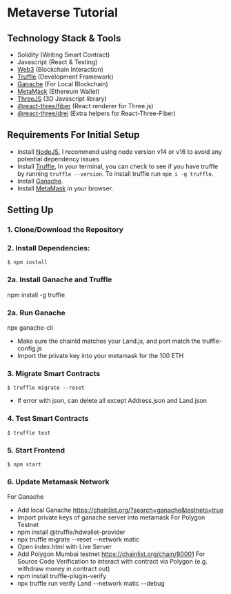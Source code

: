 # Metaverse Tutorial

## Technology Stack & Tools

- Solidity (Writing Smart Contract)
- Javascript (React & Testing)
- [Web3](https://web3js.readthedocs.io/en/v1.5.2/) (Blockchain Interaction)
- [Truffle](https://www.trufflesuite.com/docs/truffle/overview) (Development Framework)
- [Ganache](https://www.trufflesuite.com/ganache) (For Local Blockchain)
- [MetaMask](https://metamask.io/) (Ethereum Wallet)
- [ThreeJS](https://threejs.org/docs/index.html) (3D Javascript library)
- [@react-three/fiber](https://docs.pmnd.rs/react-three-fiber/getting-started/introduction) (React renderer for Three.js)
- [@react-three/drei](https://docs.pmnd.rs/drei/introduction) (Extra helpers for React-Three-Fiber)

## Requirements For Initial Setup
- Install [NodeJS](https://nodejs.org/en/), I recommend using node version v14 or v16 to avoid any potential dependency issues
- Install [Truffle](https://www.trufflesuite.com/docs/truffle/overview), In your terminal, you can check to see if you have truffle by running `truffle --version`. To install truffle run `npm i -g truffle`.
- Install [Ganache](https://www.trufflesuite.com/ganache).
- Install [MetaMask](https://metamask.io/) in your browser.

## Setting Up
### 1. Clone/Download the Repository

### 2. Install Dependencies:
`$ npm install `

### 2a. Install Ganache and Truffle
npm install -g truffle

### 2a. Run Ganache
npx ganache-cli
* Make sure the chainId matches your Land.js, and port match the truffle-config.js
* Import the private key into your metamask for the 100 ETH 

### 3. Migrate Smart Contracts
`$ truffle migrate --reset`
* If error with json, can delete all except Address.json and Land.json

### 4. Test Smart Contracts
`$ truffle test`

### 5. Start Frontend
`$ npm start`

### 6. Update Metamask Network 
For Ganache
* Add local Ganache https://chainlist.org/?search=ganache&testnets=true
* Import private keys of ganache server into metamask
For Polygon Testnet
* npm install @truffle/hdwallet-provider
* npx truffle migrate --reset --network matic
* Open index.html with Live Server
* Add Polygon Mumbai testnet https://chainlist.org/chain/80001
For Source Code Verification to interact with contract via Polygon (e.g. withdraw money in contract out)
* npm install truffle-plugin-verify
* npx truffle run verify Land --network matic --debug
